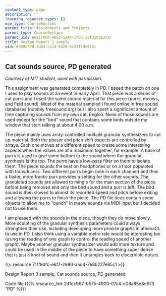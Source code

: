```yaml
---
content_type: page
description: ''
learning_resource_types: []
ocw_type: CourseSection
parent_title: Assignments and Projects
parent_type: CourseSection
parent_uid: 6e81c0bd-4e52-5a46-1f05-35f350963ca7
title: Design Report 3 sample
uid: 6989e57d-2a83-ca14-8d25-9e22f19e5141
---
```


Cat sounds source, PD generated
-------------------------------

_Courtesy of MIT student, used with permission._

This assignment was generated completely in PD. I based the patch on one I used to play sounds at an event in early April. That piece was a series of cat purrs and I used the same source material for this piece (purrs, meows, and field sound). Most of the material sampled I found online in free sound databases (notably freesound.org) but I also spent a significant amount of time capturing sounds from my own cat, Eegloo. None of those sounds are used except for the "bird" sound that contains some birds outside my window that start talking at about 4:00 a.m.

The piece mainly uses array-controlled multiple granular synthesizers to cut up material. Both the phasor and pitch shift aspects are controlled by arrays. Each one moves at a different speed to create some interesting aspects when the values are at a maximum together, for example. A base of purrs is used to give some bottom to the sound where the granular synthesis is the top. The purrs have a low-pass filter on them to isolate them. The piece sounds the best on headphones or on a floor populated with transducers. Two different purrs begin (one in each channel) and then a faster, more frantic purr provides a setting for the other sounds. The granulated sounds are allowed to mingle for the main section of the piece before being removed and only the bird sound and a purr is left. The bird sound is then slowed to almost its recorded speed and pitch before exiting and allowing the purrs to finish the piece. The PD file does contain some objects to allow me to "punch" in meow sounds via MIDI input but I decided not to use them.

I am pleased with the sounds in the piece, though they do move slowly. More sculpting of the granular synthesis parameters could always strengthen their use, including developing more precise graphs in athenaCL to use in PD. I also think using a variable metro rate would be interesting too (using the reading of one graph to control the reading speed of another graph). Maybe another granular synthesizer would add more texture and could be used in the middle of the piece to have something super dense that is just a knot of sound and then it untangles back to discernible noises.

{{< resource 711f9dfc-e6f7-2980-aad4-7e8b227e85c1 >}}

Design Report 3 sample: Cat sounds source, PD generated

Code file ({{% resource_link 2d1cc967-b575-4900-07c4-c08a85e8e973 "PD" %}})
